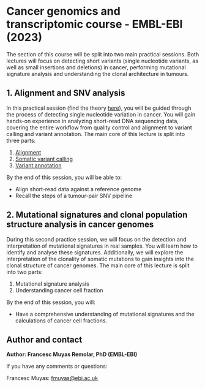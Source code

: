 # Cancer genomics and transcriptomic course - EMBL-EBI (2023)

The section of this course will be split into two main practical sessions. Both lectures will focus on detecting short variants (single nucleotide variants, as well as small insertions and deletions) in cancer, performing mutational signature analysis and understanding the clonal architecture in tumours. 

## 1. Alignment and SNV analysis
In this practical session (find the theory [here]([presentations/](https://github.com/cortes-ciriano-lab/CancerGenomicsCourse_EMBL-EBI/blob/main/presentations/))), you will be guided through the process of detecting single nucleotide variation in cancer. You will gain hands-on experience in analyzing short-read DNA sequencing data, covering the entire workflow from quality control and alignment to variant calling and variant annotation. The main core of this lecture is split into three parts:

1. [Alignment](https://github.com/cortes-ciriano-lab/CancerGenomicsCourse_EMBL-EBI/blob/main/docs/Alignment.md)
2. [Somatic variant calling](https://github.com/cortes-ciriano-lab/CancerGenomicsCourse_EMBL-EBI/blob/main/docs/VariantCalling.md)
3. [Variant annotation](https://github.com/cortes-ciriano-lab/CancerGenomicsCourse_EMBL-EBI/blob/main/docs/VariantAnnotation.md)

By the end of this session, you will be able to:
- Align short-read data against a reference genome
- Recall the steps of a tumour-pair SNV pipeline

## 2. Mutational signatures and clonal population structure analysis in cancer genomes
During this second practice session, we will focus on the detection and interpretation of mutational signatures in real samples. You will learn how to identify and analyse these signatures. Additionally, we will explore the interpretation of the clonality of somatic mutations to gain insights into the clonal structure of cancer genomes. The main core of this lecture is split into two parts:

1. Mutational signature analysis
2. Understanding cancer cell fraction

By the end of this session, you will:
- Have a comprehensive understanding of mutational signatures and the calculations of cancer cell fractions.

## Author and contact
**Author: Francesc Muyas Remolar, PhD (EMBL-EBI)**
  
If you have any comments or questions:

Francesc Muyas: fmuyas@ebi.ac.uk
